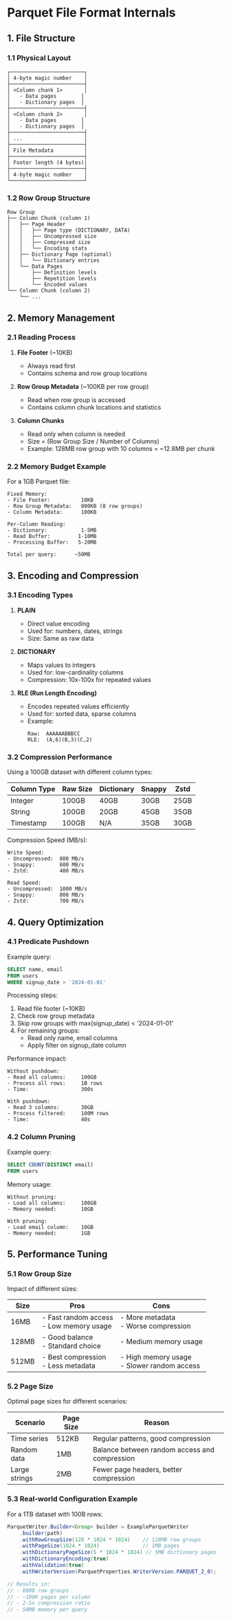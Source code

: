 # Parquet File Format Internals

## 1. File Structure

### 1.1 Physical Layout
```plaintext
┌────────────────────────┐
│ 4-byte magic number    │
├────────────────────────┤
│ <Column chunk 1>       │
│   - Data pages        │
│   - Dictionary pages  │
├────────────────────────┤
│ <Column chunk 2>       │
│   - Data pages        │
│   - Dictionary pages  │
├────────────────────────┤
│ ...                    │
├────────────────────────┤
│ File Metadata          │
├────────────────────────┤
│ Footer length (4 bytes)│
├────────────────────────┤
│ 4-byte magic number    │
└────────────────────────┘
```

### 1.2 Row Group Structure
```plaintext
Row Group
├── Column Chunk (column 1)
│   ├── Page Header
│   │   ├── Page type (DICTIONARY, DATA)
│   │   ├── Uncompressed size
│   │   ├── Compressed size
│   │   └── Encoding stats
│   ├── Dictionary Page (optional)
│   │   └── Dictionary entries
│   └── Data Pages
│       ├── Definition levels
│       ├── Repetition levels
│       └── Encoded values
└── Column Chunk (column 2)
    └── ...
```

## 2. Memory Management

### 2.1 Reading Process
1. **File Footer** (~10KB)
   - Always read first
   - Contains schema and row group locations

2. **Row Group Metadata** (~100KB per row group)
   - Read when row group is accessed
   - Contains column chunk locations and statistics

3. **Column Chunks**
   - Read only when column is needed
   - Size = (Row Group Size / Number of Columns)
   - Example: 128MB row group with 10 columns = ~12.8MB per chunk

### 2.2 Memory Budget Example
For a 1GB Parquet file:

```plaintext
Fixed Memory:
- File Footer:          10KB
- Row Group Metadata:   800KB (8 row groups)
- Column Metadata:      100KB

Per-Column Reading:
- Dictionary:           1-5MB
- Read Buffer:         1-10MB
- Processing Buffer:   5-20MB

Total per query:      ~50MB
```

## 3. Encoding and Compression

### 3.1 Encoding Types
1. **PLAIN**
   - Direct value encoding
   - Used for: numbers, dates, strings
   - Size: Same as raw data

2. **DICTIONARY**
   - Maps values to integers
   - Used for: low-cardinality columns
   - Compression: 10x-100x for repeated values

3. **RLE (Run Length Encoding)**
   - Encodes repeated values efficiently
   - Used for: sorted data, sparse columns
   - Example:
     ```
     Raw:  AAAAAABBBCC
     RLE:  (A,6)(B,3)(C,2)
     ```

### 3.2 Compression Performance

Using a 100GB dataset with different column types:

| Column Type | Raw Size | Dictionary | Snappy | Zstd |
|------------|----------|------------|---------|------|
| Integer    | 100GB    | 40GB      | 30GB    | 25GB |
| String     | 100GB    | 20GB      | 45GB    | 35GB |
| Timestamp  | 100GB    | N/A       | 35GB    | 30GB |

Compression Speed (MB/s):
```plaintext
Write Speed:
- Uncompressed:  800 MB/s
- Snappy:        600 MB/s
- Zstd:          400 MB/s

Read Speed:
- Uncompressed:  1000 MB/s
- Snappy:        800 MB/s
- Zstd:          700 MB/s
```

## 4. Query Optimization

### 4.1 Predicate Pushdown
Example query:
```sql
SELECT name, email 
FROM users 
WHERE signup_date > '2024-01-01'
```

Processing steps:
1. Read file footer (~10KB)
2. Check row group metadata
3. Skip row groups with max(signup_date) < '2024-01-01'
4. For remaining groups:
   - Read only name, email columns
   - Apply filter on signup_date column

Performance impact:
```plaintext
Without pushdown:
- Read all columns:     100GB
- Process all rows:     1B rows
- Time:                 300s

With pushdown:
- Read 3 columns:       30GB
- Process filtered:     100M rows
- Time:                 40s
```

### 4.2 Column Pruning
Example query:
```sql
SELECT COUNT(DISTINCT email)
FROM users
```

Memory usage:
```plaintext
Without pruning:
- Load all columns:     100GB
- Memory needed:        10GB

With pruning:
- Load email column:    10GB
- Memory needed:        1GB
```

## 5. Performance Tuning

### 5.1 Row Group Size
Impact of different sizes:

| Size   | Pros | Cons |
|--------|------|------|
| 16MB   | - Fast random access<br>- Low memory usage | - More metadata<br>- Worse compression |
| 128MB  | - Good balance<br>- Standard choice | - Medium memory usage |
| 512MB  | - Best compression<br>- Less metadata | - High memory usage<br>- Slower random access |

### 5.2 Page Size
Optimal page sizes for different scenarios:

| Scenario | Page Size | Reason |
|----------|-----------|---------|
| Time series | 512KB | Regular patterns, good compression |
| Random data | 1MB   | Balance between random access and compression |
| Large strings | 2MB | Fewer page headers, better compression |

### 5.3 Real-world Configuration Example

For a 1TB dataset with 100B rows:

```java
ParquetWriter.Builder<Group> builder = ExampleParquetWriter
    .builder(path)
    .withRowGroupSize(128 * 1024 * 1024)    // 128MB row groups
    .withPageSize(1024 * 1024)              // 1MB pages
    .withDictionaryPageSize(5 * 1024 * 1024) // 5MB dictionary pages
    .withDictionaryEncoding(true)
    .withValidation(true)
    .withWriterVersion(ParquetProperties.WriterVersion.PARQUET_2_0);

// Results in:
// - 8000 row groups
// - ~100K pages per column
// - 2-5x compression ratio
// - 50MB memory per query
```
